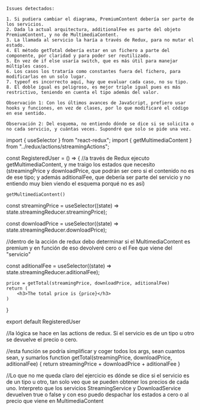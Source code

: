     Issues detectados:

    1. Si pudiera cambiar el diagrama, PremiumContent debería ser parte de los servicios.
    2. Dada la actual arquitectura, additionalFee es parte del objeto PremiumContent, y no de MultimediaContent.
    3. La llamada al servicio la haría a través de Redux, para no mutar el estado.
    4. El método getTotal debería estar en un fichero a parte del componente, por claridad y para poder ser reutilizado.
    5. En vez de if else usaría switch, que es más útil para manejar múltiples casos.
    6. Los casos los trataría como constantes fuera del fichero, para modificarlas en un solo lugar.
    7. typeof es incorrecto aquí, hay que evaluar cada caso, no su tipo.
    8. El doble igual es peligroso, es mejor triple igual pues es más restrictivo, teniendo en cuenta el tipo además del valor.
    
    Observación 1: Con los últimos avances de JavaScript, prefiero usar hooks y funciones, en vez de clases, por lo que modificaré el código en ese sentido.

    Observación 2: Del esquema, no entiendo dónde se dice si se solicita o no cada servicio, y cuántas veces. Supondré que solo se pide una vez.

import { useSelector } from "react-redux";
import { getMultimediaContent } from "../redux/actions/streamingActions";

const RegisteredUser = () => {
    //a través de Redux ejecuto getMultimediaContent, y me traigo los estados que necesito (streamingPrice y downloadPrice, que podrán ser cero si el contenido no es de ese tipo; y además aditionalFee, que debería ser parte del servicio y no entiendo muy bien viendo el esquema porqué no es así)
    
    getMultimediaContent()

  const streamingPrice = useSelector((state) => state.streamingReducer.streamingPrice);

  const downloadPrice = useSelector((state) => state.streamingReducer.downloadPrice);

//dentro de la acción de redux debo determinar si el MultimediaContent es premium y en función de eso devolveré cero o el Fee que viene del "servicio"

const aditionalFee = useSelector((state) => state.streamingReducer.aditionalFee);

    price = getTotal(streamingPrice, downloadPrice, aditionalFee)
    return (
        <h3>The total price is {price}</h3>
    )
}

export default RegisteredUser
    
//la lógica se hace en las actions de redux. Si el servicio es de un tipo u otro se devuelve el precio o cero. 

//esta función se podría simplificar y coger todos los args, sean cuantos sean, y sumarlos
function getTotal(streamingPrice, downloadPrice, aditionalFee) {
    return streamingPrice + downloadPrice + aditionalFee
}

//Lo que no me queda claro del ejercicio es dónde se dice si el servicio es de un tipo u otro, tan solo veo que se pueden obtener los precios de cada uno. Interpreto que los servicios StreamingService y DownloadService devuelven true o false y con eso puedo despachar los estados a cero o al precio que viene en MultimediaContent